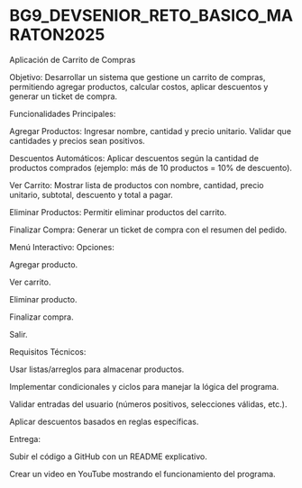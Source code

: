 # BG9_DEVSENIOR_RETO_BASICO_MARATON2025
Aplicación de Carrito de Compras

Objetivo:
Desarrollar un sistema que gestione un carrito de compras, permitiendo agregar productos, calcular costos, aplicar descuentos y generar un ticket de compra.

Funcionalidades Principales:

Agregar Productos: Ingresar nombre, cantidad y precio unitario. Validar que cantidades y precios sean positivos.

Descuentos Automáticos: Aplicar descuentos según la cantidad de productos comprados (ejemplo: más de 10 productos = 10% de descuento).

Ver Carrito: Mostrar lista de productos con nombre, cantidad, precio unitario, subtotal, descuento y total a pagar.

Eliminar Productos: Permitir eliminar productos del carrito.

Finalizar Compra: Generar un ticket de compra con el resumen del pedido.

Menú Interactivo: Opciones:

Agregar producto.

Ver carrito.

Eliminar producto.

Finalizar compra.

Salir.

Requisitos Técnicos:

Usar listas/arreglos para almacenar productos.

Implementar condicionales y ciclos para manejar la lógica del programa.

Validar entradas del usuario (números positivos, selecciones válidas, etc.).

Aplicar descuentos basados en reglas específicas.

Entrega:

Subir el código a GitHub con un README explicativo.

Crear un video en YouTube mostrando el funcionamiento del programa.
